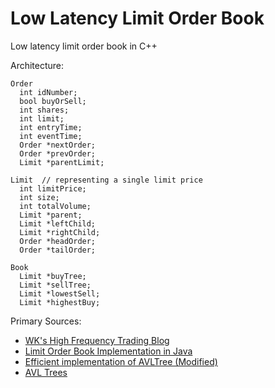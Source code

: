 # Low Latency Limit Order Book
Low latency limit order book in C++

Architecture:
```
Order
  int idNumber;
  bool buyOrSell;
  int shares;
  int limit;
  int entryTime;
  int eventTime;
  Order *nextOrder;
  Order *prevOrder;
  Limit *parentLimit;

Limit  // representing a single limit price
  int limitPrice;
  int size;
  int totalVolume;
  Limit *parent;
  Limit *leftChild;
  Limit *rightChild;
  Order *headOrder;
  Order *tailOrder;

Book
  Limit *buyTree;
  Limit *sellTree;
  Limit *lowestSell;
  Limit *highestBuy;
```


Primary Sources:
- [WK's High Frequency Trading Blog](https://web.archive.org/web/20110219163448/http://howtohft.wordpress.com/2011/02/15/how-to-build-a-fast-limit-order-book/)
- [Limit Order Book Implementation in Java](https://medium.com/@mhfizt/limit-order-book-implementation-in-java-dd39821e5a4f)
- [Efficient implementation of AVLTree (Modified)](https://github.com/KadirEmreOto/AVL-Tree/tree/master)
- [AVL Trees](https://kukuruku.co/hub/cpp/avl-trees)


